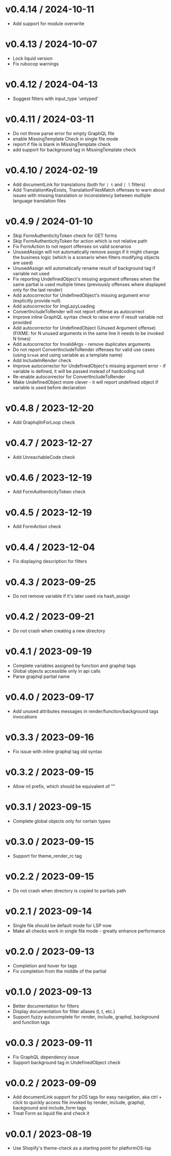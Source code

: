 v0.4.14 / 2024-10-11
==================

  * Add support for module overwrite

v0.4.13 / 2024-10-07
==================

  * Lock liquid version
  * Fix rubocop warnings

v0.4.12 / 2024-04-13
==================

  * Suggest filters with input_type 'untyped'

v0.4.11 / 2024-03-11
==================

  * Do not throw parse error for empty GraphQL file
  * enable MissingTemplate Check in single file mode
  * report if file is blank in MissingTemplate check
  * add support for background tag in MissingTemplate check


v0.4.10 / 2024-02-19
==================

  * Add documentLink for translations (both for `| t` and `| l` filters)
  * Add TranslationKeyExists, TranslationFilesMatch offenses to warn about issues with missing translation or inconsistency between multiple language translation files

v0.4.9 / 2024-01-10
==================

  * Skip FormAuthenticityToken check for GET forms
  * Skip FormAuthenticityToken for action which is not relative path
  * Fix FormAction to not report offenses on valid scenarios
  * UnusedAssign will not automatically remove assign if it might change the business logic (which is a scenario when filters modifying objects are used)
  * UnusedAssign will automatically rename result of background tag if variable not used
  * Fix reporting UndefinedObject's missing argument offenses when the same partial is used multiple times (previously offenses where displayed only for the last render)
  * Add autocorrector for UndefinedObject's missing argument error (explicitly provide null)
  * Add autocorrector for ImgLazyLoading
  * ConvertIncludeToRender will not report offense as autocorrect
  * Improve inline GraphQL syntax check to raise error if result variable not provided
  * Add autocorrector for UndefinedObject (Unused Argument offense) (FIXME: for N unused arguments in the same line it needs to be invoked N times)
  * Add autocorrector for InvalidArgs - remove duplicates arguments
  * Do not report ConvertIncludeToRender offenses for valid use cases (using `break` and using variable as a template name)
  * Add IncludeInRender check
  * Improve autocorrector for UndefinedObject's missing argument error - if variable is defined, it will be passed instead of hardcoding null
  * Re-enable autocorrector for ConvertIncludeToRender
  * Make UndefinedObject more clever - it will report undefined object if variable is used before declaration

v0.4.8 / 2023-12-20
==================

  * Add GraphqlInForLoop check

v0.4.7 / 2023-12-27
==================

  * Add UnreachableCode check

v0.4.6 / 2023-12-19
==================

  * Add FormAuthenticityToken check

v0.4.5 / 2023-12-19
==================

  * Add FormAction check

v0.4.4 / 2023-12-04
==================

  * Fix displaying description for filters

v0.4.3 / 2023-09-25
==================

  * Do not remove variable if it's later used via hash_assign

v0.4.2 / 2023-09-21
==================

  * Do not crash when creating a new directory

v0.4.1 / 2023-09-19
==================

  * Complete variables assigned by function and graphql tags
  * Global objects accessible only in api calls
  * Parse graphql partial name

v0.4.0 / 2023-09-17
==================

  * Add unused attributes messages in render/function/background tags invocations

v0.3.3 / 2023-09-16
==================

  * Fix issue with inline graphql tag old syntax

v0.3.2 / 2023-09-15
==================

  * Allow nil prefix, which should be equivalent of ""

v0.3.1 / 2023-09-15
==================

  * Complete global objects only for certain types

v0.3.0 / 2023-09-15
==================

  * Support for theme_render_rc tag

v0.2.2 / 2023-09-15
==================

  * Do not crash when directory is copied to partials path

v0.2.1 / 2023-09-14
==================

  * Single file should be default mode for LSP now
  * Make all checks work in single file mode - greatly enhance performance

v0.2.0 / 2023-09-13
==================

  * Completion and hover for tags
  * Fix completion from the middle of the partial

v0.1.0 / 2023-09-13
==================

  * Better documentation for filters
  * Display documentation for filter aliases (l, t, etc.)
  * Support fuzzy autocomplete for render, include, graphql, background and function tags

v0.0.3 / 2023-09-11
==================

  * Fix GraphQL dependency issue
  * Support background tag in UndefinedObject check

v0.0.2 / 2023-09-09
==================

  * Add documentLink support for pOS tags for easy navigation, aka ctrl + click to quickly access file invoked by render, include, graphql, background and include_form tags
  * Treat Form as liquid file and check it

v0.0.1 / 2023-08-19
==================

  * Use Shopify's theme-check as a starting point for platformOS-lsp
